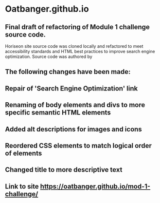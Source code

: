 # Oatbanger.github.io

## Final draft of refactoring of Module 1 challenge source code.
Horiseon site source code was cloned locally and refactored to meet accessibility standards and HTML best practices to improve search engine optimization. Source code was authored by 
## The following changes have been made:
## Repair of 'Search Engine Optimization' link
## Renaming of body elements and divs to more specific semantic HTML elements
## Added alt descriptions for images and icons
## Reordered CSS elements to match logical order of elements
## Changed title to more descriptive text
## Link to site https://oatbanger.github.io/mod-1-challenge/
